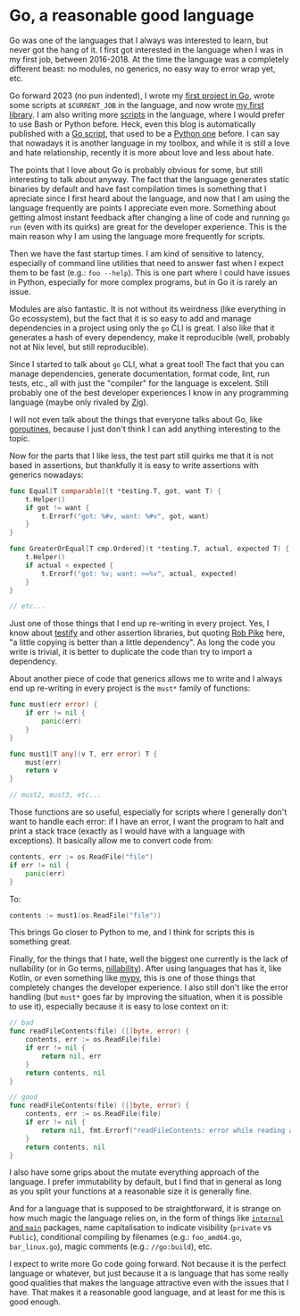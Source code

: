 # Go, a reasonable good language

Go was one of the languages that I always was interested to learn, but never
got the hang of it. I first got interested in the language when I was in my
first job, between 2016-2018. At the time the language was a completely
different beast: no modules, no generics, no easy way to error wrap yet, etc.

Go forward 2023 (no pun indented), I wrote my [first project in
Go](https://github.com/thiagokokada/twenty-twenty-twenty/), wrote some scripts
at `$CURRENT_JOB` in the language, and now wrote [my first
library](https://github.com/thiagokokada/hyprland-go/). I am also writing more
[scripts](https://github.com/thiagokokada/nix-configs/blob/8c559527ed12e1d4f57a3fc5c72630b956f4c290/home-manager/desktop/wayland/hyprland/hyprtabs/hyprtabs.go)
in the language, where I would prefer to use Bash or Python before. Heck, even
this blog is automatically published with a [Go
script](https://kokada.capivaras.dev/blog/quick-bits-why-you-should-automate-everything/),
that used to be a [Python
one](https://kokada.capivaras.dev/blog/using-github-as-a-bad-blog-platform/)
before. I can say that nowadays it is another language in my toolbox, and while
it is still a love and hate relationship, recently it is more about love and
less about hate.

The points that I love about Go is probably obvious for some, but still
interesting to talk about anyway. The fact that the language generates static
binaries by default and have fast compilation times is something that I
apreciate since I first heard about the language, and now that I am using the
language frequently are points I appreciate even more. Something about getting
almost instant feedback after changing a line of code and running `go run`
(even with its quirks) are great for the developer experience. This is the main
reason why I am using the language more frequently for scripts.

Then we have the fast startup times. I am kind of sensitive to latency,
especially of command line utilities that need to answer fast when I expect
them to be fast (e.g.: `foo --help`). This is one part where I could have
issues in Python, especially for more complex programs, but in Go it is rarely
an issue.

Modules are also fantastic. It is not without its weirdness (like everything in
Go ecossystem), but the fact that it is so easy to add and manage dependencies
in a project using only the `go` CLI is great. I also like that it generates a
hash of every dependency, make it reproducible (well, probably not at Nix
level, but still reproducible).

Since I started to talk about `go` CLI, what a great tool! The fact that you
can manage dependencies, generate documentation, format code, lint, run tests,
etc., all with just the "compiler" for the language is excelent. Still probably
one of the best developer experiences I know in any programming language (maybe
only rivaled by [Zig](https://ziglang.org/)).

I will not even talk about the things that everyone talks about Go, like
[goroutines](https://go.dev/doc/effective_go#goroutines), because I just don't
think I can add anything interesting to the topic.

Now for the parts that I like less, the test part still quirks me that it is
not based in assertions, but thankfully it is easy to write assertions with
generics nowadays:

```go
func Equal[T comparable](t *testing.T, got, want T) {
	t.Helper()
	if got != want {
		t.Errorf("got: %#v, want: %#v", got, want)
	}
}

func GreaterOrEqual[T cmp.Ordered](t *testing.T, actual, expected T) {
	t.Helper()
	if actual < expected {
		t.Errorf("got: %v; want: >=%v", actual, expected)
	}
}

// etc...
```

Just one of those things that I end up re-writing in every project. Yes, I know
about [testify](https://github.com/stretchr/testify) and other assertion
libraries, but quoting [Rob
Pike](https://www.youtube.com/watch?v=PAAkCSZUG1c&t=568s) here, "a little
copying is better than a little dependency". As long the code you write is
trivial, it is better to duplicate the code than try to import a dependency.

About another piece of code that generics allows me to write and I always end
up re-writing in every project is the `must*` family of functions:

```go
func must(err error) {
	if err != nil {
		panic(err)
	}
}

func must1[T any](v T, err error) T {
	must(err)
	return v
}

// must2, must3, etc...
```

Those functions are so useful, especially for scripts where I generally don't
want to handle each error: if I have an error, I want the program to halt and
print a stack trace (exactly as I would have with a language with exceptions).
It basically allow me to convert code from:

```go
contents, err := os.ReadFile("file")
if err != nil {
    panic(err)
}
```

To:


```go
contents := must1(os.ReadFile("file"))
```

This brings Go closer to Python to me, and I think for scripts this is
something great.

Finally, for the things that I hate, well the biggest one currently is the lack
of nullability (or in Go terms,
[nillability](https://github.com/golang/go/issues/49202)). After using
languages that has it, like Kotlin, or even something like
[mypy](https://www.mypy-lang.org/), this is one of those things that completely
changes the developer experience. I also still don't like the error handling
(but `must*` goes far by improving the situation, when it is possible to use
it), especially because it is easy to lose context on it:

```go
// bad
func readFileContents(file) ([]byte, error) {
    contents, err := os.ReadFile(file)
    if err != nil {
        return nil, err
    }
    return contents, nil
}

// good
func readFileContents(file) ([]byte, error) {
    contents, err := os.ReadFile(file)
    if err != nil {
        return nil, fmt.Errorf("readFileContents: error while reading a file: %w", err)
    }
    return contents, nil
}
```

I also have some grips about the mutate everything approach of the language. I
prefer immutability by default, but I find that in general as long as you split
your functions at a reasonable size it is generally fine.

And for a language that is supposed to be straightforward, it is strange on how
much magic the language relies on, in the form of things like [`internal` and
`main`](https://go.dev/doc/modules/layout) packages, name capitalisation to
indicate visibility (`private` vs `Public`), conditional compiling by filenames
(e.g.: `foo_amd64.go`, `bar_linux.go`), magic comments (e.g.: `//go:build`),
etc.

I expect to write more Go code going forward. Not because it is the perfect
language or whatever, but just because it a is language that has some really
good qualities that makes the language attractive even with the issues that I
have. That makes it a reasonable good language, and at least for me this is
good enough.
